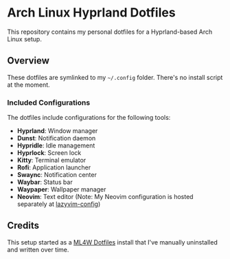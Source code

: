 # Arch Linux Hyprland Dotfiles

This repository contains my personal dotfiles for a Hyprland-based Arch Linux setup.

## Overview
These dotfiles are symlinked to my `~/.config` folder. There's no install script at the moment.

### Included Configurations
The dotfiles include configurations for the following tools:
- **Hyprland**: Window manager
- **Dunst**: Notification daemon
- **Hypridle**: Idle management
- **Hyprlock**: Screen lock
- **Kitty**: Terminal emulator
- **Rofi**: Application launcher
- **Swaync**: Notification center
- **Waybar**: Status bar
- **Waypaper**: Wallpaper manager
- **Neovim**: Text editor (Note: My Neovim configuration is hosted separately at [lazyvim-config](https://github.com/CLBRITTON2/lazyvim-config))

## Credits
This setup started as a [ML4W Dotfiles](https://github.com/mylinuxforwork/dotfiles) install that I've manually uninstalled and written over time.
